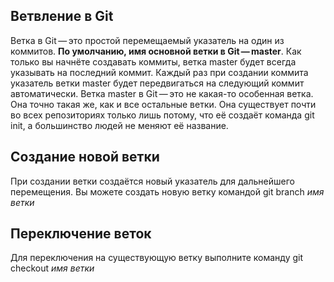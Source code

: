 ## Ветвление в Git
Ветка в Git — это простой перемещаемый указатель на один из коммитов. __По умолчанию, имя основной ветки в Git — master__. Как только вы начнёте создавать коммиты, ветка master будет всегда указывать на последний коммит. Каждый раз при создании коммита указатель ветки master будет передвигаться на следующий коммит автоматически.
Ветка master в Git — это не какая-то особенная ветка. Она точно такая же, как и все остальные ветки. Она существует почти во всех репозиториях только лишь потому, что её создаёт команда git init, а большинство людей не меняют её название.
## Создание новой ветки
При создании ветки создаётся новый указатель для дальнейшего перемещения.  Вы можете создать новую ветку командой git branch _имя ветки_
## Переключение веток
Для переключения на существующую ветку выполните команду git checkout _имя ветки_

